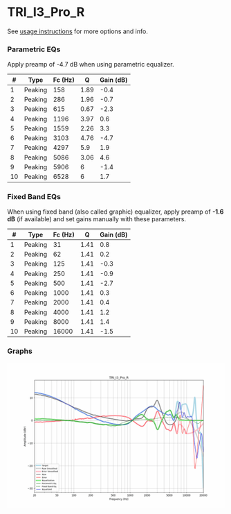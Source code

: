 # TRI_I3_Pro_R
See [usage instructions](https://github.com/jaakkopasanen/AutoEq#usage) for more options and info.

### Parametric EQs
Apply preamp of -4.7 dB when using parametric equalizer.

|   # | Type    |   Fc (Hz) |    Q |   Gain (dB) |
|-----|---------|-----------|------|-------------|
|   1 | Peaking |       158 | 1.89 |        -0.4 |
|   2 | Peaking |       286 | 1.96 |        -0.7 |
|   3 | Peaking |       615 | 0.67 |        -2.3 |
|   4 | Peaking |      1196 | 3.97 |         0.6 |
|   5 | Peaking |      1559 | 2.26 |         3.3 |
|   6 | Peaking |      3103 | 4.76 |        -4.7 |
|   7 | Peaking |      4297 | 5.9  |         1.9 |
|   8 | Peaking |      5086 | 3.06 |         4.6 |
|   9 | Peaking |      5906 | 6    |        -1.4 |
|  10 | Peaking |      6528 | 6    |         1.7 |

### Fixed Band EQs
When using fixed band (also called graphic) equalizer, apply preamp of **-1.6 dB** (if available) and set gains manually with these parameters.

|   # | Type    |   Fc (Hz) |    Q |   Gain (dB) |
|-----|---------|-----------|------|-------------|
|   1 | Peaking |        31 | 1.41 |         0.8 |
|   2 | Peaking |        62 | 1.41 |         0.2 |
|   3 | Peaking |       125 | 1.41 |        -0.3 |
|   4 | Peaking |       250 | 1.41 |        -0.9 |
|   5 | Peaking |       500 | 1.41 |        -2.7 |
|   6 | Peaking |      1000 | 1.41 |         0.3 |
|   7 | Peaking |      2000 | 1.41 |         0.4 |
|   8 | Peaking |      4000 | 1.41 |         1.2 |
|   9 | Peaking |      8000 | 1.41 |         1.4 |
|  10 | Peaking |     16000 | 1.41 |        -1.5 |

### Graphs
![](./TRI_I3_Pro_R.png)
